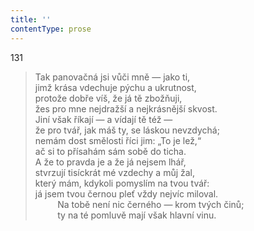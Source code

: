 ```yaml
---
title: ''
contentType: prose
---
```


131

> Tak panovačná jsi vůči mně — jako ti,  
> jimž krása vdechuje pýchu a ukrutnost,  
> protože dobře víš, že já tě zbožňuji,  
> žes pro mne nejdražší a nejkrásnější skvost.  
> Jiní však říkají — a vídají tě též —  
> že pro tvář, jak máš ty, se láskou nevzdychá;  
> nemám dost smělosti říci jim: „To je lež,“  
> ač si to přísahám sám sobě do ticha.  
> A že to pravda je a že já nejsem lhář,  
> stvrzují tisíckrát mé vzdechy a můj žal,  
> který mám, kdykoli pomyslím na tvou tvář:  
> já jsem tvou černou pleť vždy nejvíc miloval.  
>          Na tobě není nic černého — krom tvých činů;  
>          ty na té pomluvě mají však hlavní vinu.
